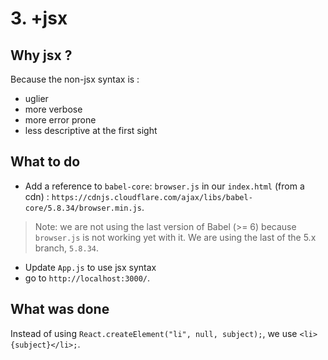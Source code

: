 # 3. +jsx

## Why jsx ?

Because the non-jsx syntax is :

- uglier
- more verbose
- more error prone
- less descriptive at the first sight

## What to do

- Add a reference to `babel-core`: `browser.js` in our `index.html` (from a cdn) : `https://cdnjs.cloudflare.com/ajax/libs/babel-core/5.8.34/browser.min.js`.
> Note: we are not using the last version of Babel (>= 6) because `browser.js` is not working yet with it. We are using the last of the 5.x branch, `5.8.34`.

- Update `App.js` to use jsx syntax
- go to `http://localhost:3000/`.

## What was done

Instead of using `React.createElement("li", null, subject);`, we use `<li>{subject}</li>;`.
```
